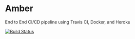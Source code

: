 # Amber

End to End CI/CD pipeline using Travis CI, Docker, and Heroku

[![Build Status](https://travis-ci.org/dimension23/amber.svg?branch=master)](https://travis-ci.org/dimension23/amber)
